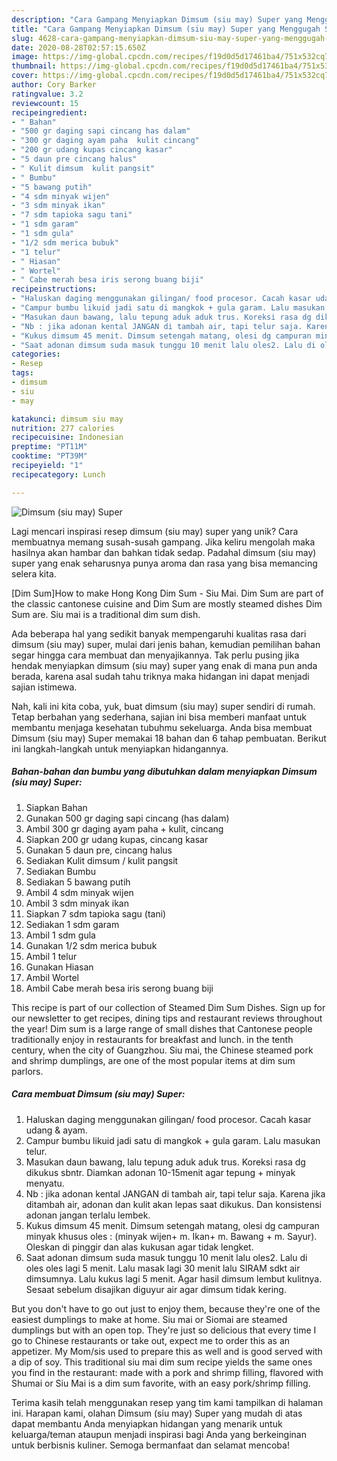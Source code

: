 ```yaml
---
description: "Cara Gampang Menyiapkan Dimsum (siu may) Super yang Menggugah Selera"
title: "Cara Gampang Menyiapkan Dimsum (siu may) Super yang Menggugah Selera"
slug: 4628-cara-gampang-menyiapkan-dimsum-siu-may-super-yang-menggugah-selera
date: 2020-08-28T02:57:15.650Z
image: https://img-global.cpcdn.com/recipes/f19d0d5d17461ba4/751x532cq70/dimsum-siu-may-super-foto-resep-utama.jpg
thumbnail: https://img-global.cpcdn.com/recipes/f19d0d5d17461ba4/751x532cq70/dimsum-siu-may-super-foto-resep-utama.jpg
cover: https://img-global.cpcdn.com/recipes/f19d0d5d17461ba4/751x532cq70/dimsum-siu-may-super-foto-resep-utama.jpg
author: Cory Barker
ratingvalue: 3.2
reviewcount: 15
recipeingredient:
- " Bahan"
- "500 gr daging sapi cincang has dalam"
- "300 gr daging ayam paha  kulit cincang"
- "200 gr udang kupas cincang kasar"
- "5 daun pre cincang halus"
- " Kulit dimsum  kulit pangsit"
- " Bumbu"
- "5 bawang putih"
- "4 sdm minyak wijen"
- "3 sdm minyak ikan"
- "7 sdm tapioka sagu tani"
- "1 sdm garam"
- "1 sdm gula"
- "1/2 sdm merica bubuk"
- "1 telur"
- " Hiasan"
- " Wortel"
- " Cabe merah besa iris serong buang biji"
recipeinstructions:
- "Haluskan daging menggunakan gilingan/ food procesor. Cacah kasar udang &amp; ayam."
- "Campur bumbu likuid jadi satu di mangkok + gula garam. Lalu masukan telur."
- "Masukan daun bawang, lalu tepung aduk aduk trus. Koreksi rasa dg dikukus sbntr. Diamkan adonan 10-15menit agar tepung + minyak menyatu."
- "Nb : jika adonan kental JANGAN di tambah air, tapi telur saja. Karena jika ditambah air, adonan dan kulit akan lepas saat dikukus. Dan konsistensi adonan jangan terlalu lembek."
- "Kukus dimsum 45 menit. Dimsum setengah matang, olesi dg campuran minyak khusus oles : (minyak wijen+ m. Ikan+ m. Bawang + m. Sayur). Oleskan di pinggir dan alas kukusan agar tidak lengket."
- "Saat adonan dimsum suda masuk tunggu 10 menit lalu oles2. Lalu di oles oles lagi 5 menit. Lalu masak lagi 30 menit lalu SIRAM sdkt air dimsumnya. Lalu kukus lagi 5 menit. Agar hasil dimsum lembut kulitnya. Sesaat sebelum disajikan diguyur air agar dimsum tidak kering."
categories:
- Resep
tags:
- dimsum
- siu
- may

katakunci: dimsum siu may 
nutrition: 277 calories
recipecuisine: Indonesian
preptime: "PT11M"
cooktime: "PT39M"
recipeyield: "1"
recipecategory: Lunch

---
```



![Dimsum (siu may) Super](https://img-global.cpcdn.com/recipes/f19d0d5d17461ba4/751x532cq70/dimsum-siu-may-super-foto-resep-utama.jpg)

Lagi mencari inspirasi resep dimsum (siu may) super yang unik? Cara membuatnya memang susah-susah gampang. Jika keliru mengolah maka hasilnya akan hambar dan bahkan tidak sedap. Padahal dimsum (siu may) super yang enak seharusnya punya aroma dan rasa yang bisa memancing selera kita.

[Dim Sum]How to make Hong Kong Dim Sum - Siu Mai. Dim Sum are part of the classic cantonese cuisine and Dim Sum are mostly steamed dishes Dim Sum are. Siu mai is a traditional dim sum dish.

Ada beberapa hal yang sedikit banyak mempengaruhi kualitas rasa dari dimsum (siu may) super, mulai dari jenis bahan, kemudian pemilihan bahan segar hingga cara membuat dan menyajikannya. Tak perlu pusing jika hendak menyiapkan dimsum (siu may) super yang enak di mana pun anda berada, karena asal sudah tahu triknya maka hidangan ini dapat menjadi sajian istimewa.


Nah, kali ini kita coba, yuk, buat dimsum (siu may) super sendiri di rumah. Tetap berbahan yang sederhana, sajian ini bisa memberi manfaat untuk membantu menjaga kesehatan tubuhmu sekeluarga. Anda bisa membuat Dimsum (siu may) Super memakai 18 bahan dan 6 tahap pembuatan. Berikut ini langkah-langkah untuk menyiapkan hidangannya.

<!--inarticleads1-->

##### Bahan-bahan dan bumbu yang dibutuhkan dalam menyiapkan Dimsum (siu may) Super:

1. Siapkan  Bahan
1. Gunakan 500 gr daging sapi cincang (has dalam)
1. Ambil 300 gr daging ayam paha + kulit, cincang
1. Siapkan 200 gr udang kupas, cincang kasar
1. Gunakan 5 daun pre, cincang halus
1. Sediakan  Kulit dimsum / kulit pangsit
1. Sediakan  Bumbu
1. Sediakan 5 bawang putih
1. Ambil 4 sdm minyak wijen
1. Ambil 3 sdm minyak ikan
1. Siapkan 7 sdm tapioka sagu (tani)
1. Sediakan 1 sdm garam
1. Ambil 1 sdm gula
1. Gunakan 1/2 sdm merica bubuk
1. Ambil 1 telur
1. Gunakan  Hiasan
1. Ambil  Wortel
1. Ambil  Cabe merah besa iris serong buang biji


This recipe is part of our collection of Steamed Dim Sum Dishes. Sign up for our newsletter to get recipes, dining tips and restaurant reviews throughout the year! Dim sum is a large range of small dishes that Cantonese people traditionally enjoy in restaurants for breakfast and lunch. in the tenth century, when the city of Guangzhou. Siu mai, the Chinese steamed pork and shrimp dumplings, are one of the most popular items at dim sum parlors. 

<!--inarticleads2-->

##### Cara membuat Dimsum (siu may) Super:

1. Haluskan daging menggunakan gilingan/ food procesor. Cacah kasar udang &amp; ayam.
1. Campur bumbu likuid jadi satu di mangkok + gula garam. Lalu masukan telur.
1. Masukan daun bawang, lalu tepung aduk aduk trus. Koreksi rasa dg dikukus sbntr. Diamkan adonan 10-15menit agar tepung + minyak menyatu.
1. Nb : jika adonan kental JANGAN di tambah air, tapi telur saja. Karena jika ditambah air, adonan dan kulit akan lepas saat dikukus. Dan konsistensi adonan jangan terlalu lembek.
1. Kukus dimsum 45 menit. Dimsum setengah matang, olesi dg campuran minyak khusus oles : (minyak wijen+ m. Ikan+ m. Bawang + m. Sayur). Oleskan di pinggir dan alas kukusan agar tidak lengket.
1. Saat adonan dimsum suda masuk tunggu 10 menit lalu oles2. Lalu di oles oles lagi 5 menit. Lalu masak lagi 30 menit lalu SIRAM sdkt air dimsumnya. Lalu kukus lagi 5 menit. Agar hasil dimsum lembut kulitnya. Sesaat sebelum disajikan diguyur air agar dimsum tidak kering.


But you don&#39;t have to go out just to enjoy them, because they&#39;re one of the easiest dumplings to make at home. Siu mai or Siomai are steamed dumplings but with an open top. They&#39;re just so delicious that every time I go to Chinese restaurants or take out, expect me to order this as an appetizer. My Mom/sis used to prepare this as well and is good served with a dip of soy. This traditional siu mai dim sum recipe yields the same ones you find in the restaurant: made with a pork and shrimp filling, flavored with Shumai or Siu Mai is a dim sum favorite, with an easy pork/shrimp filling. 

Terima kasih telah menggunakan resep yang tim kami tampilkan di halaman ini. Harapan kami, olahan Dimsum (siu may) Super yang mudah di atas dapat membantu Anda menyiapkan hidangan yang menarik untuk keluarga/teman ataupun menjadi inspirasi bagi Anda yang berkeinginan untuk berbisnis kuliner. Semoga bermanfaat dan selamat mencoba!
